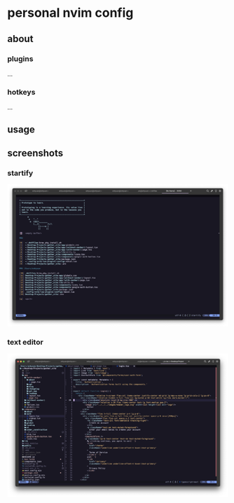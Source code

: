 # personal nvim config

## about

### plugins

...

### hotkeys

...

## usage

## screenshots

### startify

![1st sample output screenshot](./screenshots/sample_output_01.png)

### text editor

![2nd sample output screenshot](./screenshots/sample_output_02.png)
